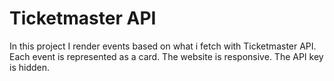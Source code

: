 # Ticketmaster API
In this project I render events based on what i fetch with Ticketmaster API. Each event is represented as a card. The website is responsive. The API key is hidden. 

